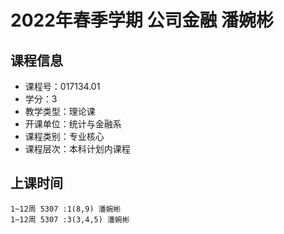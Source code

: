 # 2022年春季学期 公司金融 潘婉彬






## 课程信息

- 课程号：017134.01
- 学分：3
- 教学类型：理论课
- 开课单位：统计与金融系
- 课程类别：专业核心
- 课程层次：本科计划内课程

## 上课时间

```
1~12周 5307 :1(8,9) 潘婉彬
1~12周 5307 :3(3,4,5) 潘婉彬
```

